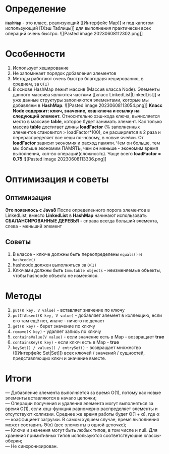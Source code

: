 # Определение
**`HashMap`** - это класс, реализующий [[Интерфейс Map]] и под капотом использующий [[Хэш Таблицы]] для выполнения практически всех операций очень быстро.
![[Pasted image 20230608112302.png]]
# Особенности
1. Использует хеширование
2. Не запоминает порядок добавления элементов
3. Методы работают очень быстро благодаря хешированию, в среднем, за `O(1)`
4. В основе HashMap лежит массив (Массив класса Node). Элементы данного массива являются частями [[класс LinkedList|LinkedList]] и уже данные структуры заполняются элементами, которые мы добавляем в **HashMap**.
   ![[Pasted image 20230608113054.png]]
   **Класс Node содержит: ключ, значение, хэш ключа и ссылку на следующий элемент.** Относительно хэш-кода ключа, вычисляется место в массиве **table**, которое будет занимать элемент. Как только массив **table** достигает длины **loadFactor** (\% заполненных элементов становится > loadFactor\*100), он расширяется в 2 раза и перераспределяет все хеши по-новому, в новые ячейки. От **loadFactor** зависит экономия и расход памяти. Чем он больше, тем мы больше экономим ПАМЯТЬ, чем он меньше - экономим время выполнения, кол-во операций(сложность). Чаще всего **loadFactor = 0.75**
   ![[Pasted image 20230608113336.png]]
# Оптимизация и советы
## Оптимизация
**Это появилось с Java8**
После определенного порога элементов в LinkedList, вместо **LinkedList** в **HashMap** начинают использовать **СБАЛАНСИРОВАННЫЕ ДЕРЕВЬЯ** - справа всегда больший элемента, слева - меньший элемент

## Советы
1. В классе - ключе должны быть переопределены `equals()` и `hashcode()`
2. hashcode должен выполняться за `O(1)`
3. Ключами должны быть `Immutable objects` - неизменяемые объекты, чтобы hashcode объекта не изменялся.
# Методы
1. `put(K key, V value)` - вставляет значение по ключу
2. `putIfAbsent(K key, V value)` - добавляет элемент в коллекцию, если его там ещё нет, иначе - ничего не делает
3. `get(K key)` - берет значение по ключу
4. `remove(K key)` - удаляет запись по ключу
5. `containsValue(V value)` - если значение есть в Map - возвращает **true**
6. `containsKey(K key)` - если ключ есть в Map - **true**
7. `keySet() / values() / entrySet()` - возвращает множество ([[Интерфейс Set|Set]]) всех ключей / значений / сущностей, представляющих ключ и значение вместе.
# Итоги  
— Добавление элемента выполняется за время O(1), потому как новые элементы вставляются в начало цепочки;  
— Операции получения и удаления элемента могут выполняться за время O(1), если хэш-функция равномерно распределяет элементы и отсутствуют коллизии. Среднее же время работы будет Θ(1 + α), где α — коэффициент загрузки. В самом худшем случае, время выполнения может составить Θ(n) (все элементы в одной цепочке);  
— Ключи и значения могут быть любых типов, в том числе и null. Для хранения примитивных типов используются соответствующие классы-оберки;  
— Не синхронизирован.